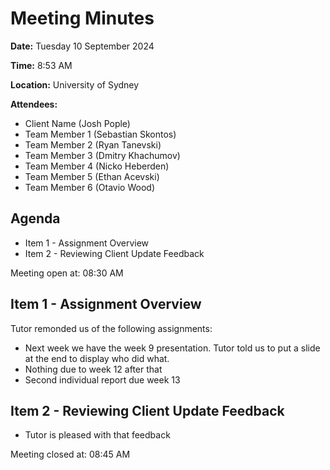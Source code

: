 # Meeting Minutes

**Date:** Tuesday 10 September 2024

**Time:** 8:53 AM

**Location:** University of Sydney

**Attendees:**

* Client Name (Josh Pople)
* Team Member 1 (Sebastian Skontos)
* Team Member 2 (Ryan Tanevski)
* Team Member 3 (Dmitry Khachumov)
* Team Member 4 (Nicko Heberden)
* Team Member 5 (Ethan Acevski)
* Team Member 6 (Otavio Wood)

## Agenda

* Item 1 - Assignment Overview
* Item 2 - Reviewing Client Update Feedback

Meeting open at: 08:30 AM

## Item 1 - Assignment Overview
Tutor remonded us of the following assignments:
* Next week we have the week 9 presentation. Tutor told us to put a slide at the end to display who did what. 
* Nothing due to week 12 after that
* Second individual report due week 13

## Item 2 - Reviewing Client Update Feedback
* Tutor is pleased with that feedback



Meeting closed at:  08:45 AM
